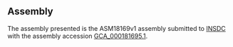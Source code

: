 

Assembly
--------

The assembly presented is the ASM18169v1 assembly submitted to
[INSDC](http://www.insdc.org) with the assembly accession
[GCA\_000181695.1](http://www.ebi.ac.uk/ena/data/view/GCA_000181695.1).
